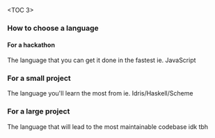 <TOC 3>

### How to choose a language

#### For a hackathon

The language that you can get it done in the fastest
ie. JavaScript

### For a small project

The language you'll learn the most from
ie. Idris/Haskell/Scheme

### For a large project

The language that will lead to the most maintainable codebase
idk tbh
